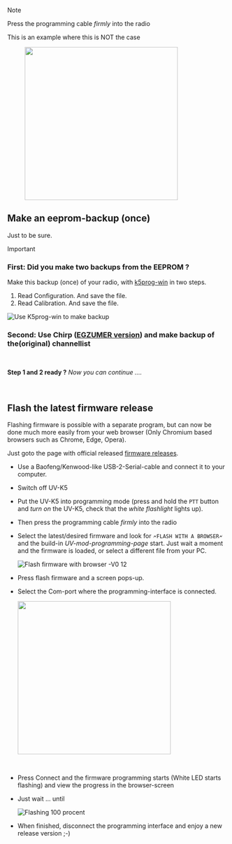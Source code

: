 > [!NOTE] 
> 
> Press the programming cable _firmly_ into the radio
>
> This is an example where this is NOT the case

<img width="350" src="https://github.com/kamilsss655/uv-k5-firmware-custom/assets/148579604/8a9d88b5-75e6-4f42-a41f-21702383c981" hspace="40" >


## Make an eeprom-backup (once)

Just to be sure.

> [!IMPORTANT]
> ### First: Did you make two backups from the EEPROM ?

Make this backup (once) of your radio, with [k5prog-win](https://github.com/OneOfEleven/k5prog-win) in two steps.

1. Read Configuration. And save the file.
1. Read Calibration. And save the file.

![Use K5prog-win to make backup](https://github.com/kamilsss655/uv-k5-firmware-custom/assets/148579604/aa0f4ca6-7fb8-4ab7-ab6a-869582e2c283)

### Second: Use Chirp ([EGZUMER version](https://github.com/egzumer/uvk5-chirp-driver)) and make backup of the(original) channellist

<br> 

**Step 1 and 2 ready ?** _Now you can continue ...._

<br> 

## Flash the latest firmware release

Flashing firmware is possible with a separate program, but can now be done much more easily from your web browser (Only Chromium based browsers such as Chrome, Edge, Opera).

Just goto the page with official released [firmware releases](https://github.com/kamilsss655/uv-k5-firmware-custom/releases).

* Use a Baofeng/Kenwood-like USB-2-Serial-cable and connect it to your computer.

* Switch off UV-K5

* Put the UV-K5 into programming mode (press and hold the `PTT` button and _turn on_ the UV-K5, check that the _white flashlight_ lights up).

* Then press the programming cable _firmly_ into the radio

* Select the latest/desired firmware and look for `🗲FLASH WITH A BROWSER🗲` and the build-in _UV-mod-programming-page_ start. Just wait a moment and the firmware is loaded, or select a different file from your PC.

  ![Flash firmware with browser -V0 12](https://github.com/kamilsss655/uv-k5-firmware-custom/assets/148579604/15e9051e-6638-4474-af8c-d4d9cc445b40)

* Press flash firmware and a screen pops-up.
* Select the Com-port where the programming-interface is connected.

  <img width="350" src="https://github.com/kamilsss655/uv-k5-firmware-custom/assets/148579604/f75a316b-431c-4883-9fcd-ffcc6a58f0c1">
<br> 

* Press Connect and the firmware programming starts (White LED starts flashing) and view the progress in the browser-screen
* Just wait ... until

  ![Flashing 100 procent](https://github.com/kamilsss655/uv-k5-firmware-custom/assets/148579604/b737c7a3-1a2c-4a50-a4e1-36e717eae5ba)

* When finished, disconnect the programming interface and enjoy a new release version ;-)
